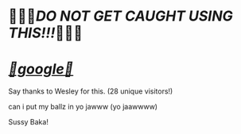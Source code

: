 # 🚫🚫🚫***___DO NOT GET CAUGHT USING THIS!!!___***🚫🚫🚫

# ***[💖google💖](https://google.com/)***

Say thanks to Wesley for this. (28 unique visitors!)

can i put my ballz in yo jawww (yo jaawwww)

Sussy Baka!
